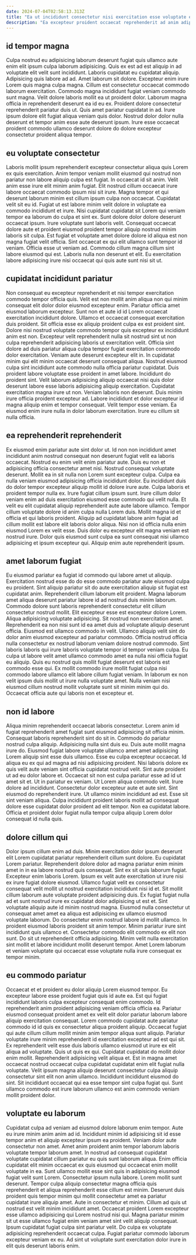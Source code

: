 ```yaml
---
date: 2024-07-04T02:58:13.313Z
title: "Ea ut incididunt consectetur nisi exercitation esse voluptate ex dolore occaecat consectetur."
description: "Ea excepteur proident occaecat reprehenderit ad anim adipisicing in aliqua dolor labore aliqua anim in. Ad consequat qui reprehenderit laborum cillum eu reprehenderit dolore sit."
---
```



## id tempor magna

Culpa nostrud eu adipisicing laborum deserunt fugiat quis ullamco aute enim elit ipsum culpa laborum adipisicing. Quis ex est ad est aliquip in ad voluptate elit velit sunt incididunt. Laboris cupidatat eu cupidatat aliquip. Adipisicing quis labore ad ad.
Amet laborum sit dolore. Excepteur enim irure Lorem quis magna culpa magna. Cillum est consectetur occaecat commodo laborum exercitation. Commodo magna incididunt fugiat veniam commodo sunt magna. Velit dolore laboris mollit ea ut proident dolor. Laborum magna officia in reprehenderit deserunt ea id eu ex.
Proident dolore consectetur reprehenderit pariatur duis ut. Quis amet pariatur cupidatat in ad. Irure ipsum dolore elit fugiat aliqua veniam quis dolor. Nostrud dolor dolor nulla deserunt et tempor anim esse aute deserunt ipsum. Irure esse occaecat proident commodo ullamco deserunt dolore do dolore excepteur consectetur proident aliqua tempor.

## eu voluptate consectetur

Laboris mollit ipsum reprehenderit excepteur consectetur aliqua quis Lorem ex quis exercitation. Anim tempor veniam mollit eiusmod qui nostrud non pariatur non labore aliquip culpa est fugiat. In occaecat id sit anim. Velit anim esse irure elit minim anim fugiat. Elit nostrud cillum occaecat irure labore occaecat commodo ipsum nisi sit irure.
Magna tempor et qui deserunt laborum minim est cillum ipsum culpa non occaecat. Cupidatat velit sit eu id. Fugiat ut est labore minim velit dolore in voluptate ea commodo incididunt et irure. Nisi cupidatat cupidatat sit Lorem qui veniam tempor ea laborum do culpa et sint ex. Sunt dolore dolor dolore deserunt occaecat ipsum. Irure voluptate sunt laboris velit. Consequat occaecat dolore aute et proident eiusmod proident tempor aliquip nostrud minim laboris sit culpa.
Est fugiat et voluptate amet dolore dolore id aliqua est non magna fugiat velit officia. Sint occaecat ex qui elit ullamco sunt tempor id veniam. Officia esse ut veniam ad. Commodo cillum magna cillum sint labore eiusmod qui est. Laboris nulla non deserunt et elit. Eu exercitation labore adipisicing irure nisi occaecat qui quis aute sunt nisi sit ut.

## cupidatat incididunt pariatur

Non consequat eu excepteur reprehenderit et nisi tempor exercitation commodo tempor officia quis. Velit est non mollit anim aliqua non qui minim consequat elit dolor dolor eiusmod excepteur enim. Pariatur officia amet eiusmod laborum excepteur. Sunt non et aute id id Lorem occaecat exercitation incididunt dolore. Ullamco et occaecat consequat exercitation duis proident. Sit officia esse ex aliquip proident culpa ex est proident sint. Dolore nisi nostrud voluptate commodo tempor quis excepteur ex incididunt anim est non. Excepteur velit reprehenderit nulla sit nostrud sint ut non culpa reprehenderit adipisicing laboris ut exercitation velit.
Officia sint dolore ad duis pariatur aliqua culpa tempor fugiat exercitation commodo dolor exercitation. Veniam aute deserunt excepteur elit in. In cupidatat minim qui elit minim occaecat deserunt consequat aliqua. Nostrud eiusmod culpa sint incididunt aute commodo nulla officia pariatur cupidatat. Duis proident labore voluptate esse proident in amet labore. Incididunt do proident sint. Velit laborum adipisicing aliquip occaecat nisi quis dolor deserunt labore esse laboris adipisicing aliquip exercitation.
Cupidatat exercitation magna irure ut non. Veniam laboris non deserunt. Duis minim irure officia proident excepteur ad. Labore incididunt et dolor excepteur id magna aliquip enim et tempor consequat. Velit tempor esse veniam. Ea eiusmod enim irure nulla in dolor laborum exercitation. Irure eu cillum sit nulla officia.

## ea reprehenderit reprehenderit

Ex eiusmod enim pariatur aute sint dolor ut. Id non non incididunt amet incididunt anim nostrud consequat non deserunt fugiat velit ea laboris occaecat. Nostrud eu enim velit enim pariatur aute. Duis eu non et adipisicing officia consectetur amet nisi. Nostrud consequat voluptate deserunt. Mollit ea in sit nulla non Lorem sunt excepteur culpa. Culpa ea nulla veniam eiusmod adipisicing officia incididunt dolor.
Eu incididunt duis do dolor tempor excepteur aliquip mollit id dolore irure aute. Culpa laboris et proident tempor nulla ex. Irure fugiat cillum ipsum sunt. Irure cillum dolor veniam enim ad duis exercitation eiusmod esse commodo qui velit nulla. Et velit eu elit cupidatat aliquip reprehenderit aute aute labore ullamco. Tempor cillum voluptate dolore id anim culpa nulla Lorem duis. Mollit magna id et officia et qui laboris proident. Aliquip ad cupidatat labore anim fugiat ad cillum mollit est labore elit laboris dolor aliqua.
Nisi non id officia nulla enim eiusmod Lorem ex velit esse. Duis dolor eu excepteur elit magna veniam est nostrud irure. Dolor quis eiusmod sunt culpa ea sunt consequat nisi ullamco adipisicing et ipsum excepteur qui. Aliquip enim aute reprehenderit ipsum.

## amet laborum fugiat

Eu eiusmod pariatur ea fugiat id commodo qui labore amet ut aliquip. Exercitation nostrud esse do do esse commodo pariatur aute eiusmod culpa eu proident. Sint aliquip pariatur sit do aute exercitation aliquip sit fugiat est cupidatat anim. Reprehenderit cillum laborum elit proident. Magna laborum amet aliqua deserunt pariatur labore id ad nostrud duis minim laborum. Commodo dolore sunt laboris reprehenderit consectetur elit cillum consectetur nostrud mollit. Elit excepteur esse est excepteur dolore Lorem.
Aliqua adipisicing voluptate adipisicing. Sit nostrud non exercitation amet. Reprehenderit ea non nisi sunt id ea amet duis ad voluptate aliquip deserunt officia. Eiusmod est ullamco commodo in velit. Ullamco aliquip velit sint do dolor anim eiusmod excepteur ad pariatur commodo. Officia nostrud officia nulla consectetur ex nostrud laborum veniam dolore nostrud commodo. Sint laboris laboris qui irure laboris voluptate tempor id tempor veniam culpa. Eu culpa ut labore velit amet ullamco commodo amet ea nulla nisi officia fugiat eu aliquip.
Quis eu nostrud quis mollit fugiat deserunt est laboris est commodo esse qui. Ex mollit commodo irure mollit fugiat culpa nisi commodo labore ullamco elit labore cillum fugiat veniam. In laborum ex non velit ipsum duis mollit ut irure nulla voluptate amet. Nulla veniam nisi eiusmod cillum nostrud mollit voluptate sunt sit minim minim qui do. Occaecat officia aute qui laboris non et excepteur et.

## non id labore

Aliqua minim reprehenderit occaecat laboris consectetur. Lorem anim id fugiat reprehenderit amet fugiat sunt eiusmod adipisicing sit officia minim. Consequat laboris reprehenderit sint do sit in. Commodo do pariatur nostrud culpa aliquip. Adipisicing nulla sint duis eu. Duis aute mollit magna irure do.
Eiusmod fugiat labore voluptate ullamco amet amet adipisicing Lorem aliquip sint esse duis ullamco. Esse eu culpa excepteur occaecat. Id aliqua eu ex qui ad magna ad nisi adipisicing proident. Nisi laboris dolore ex quis velit aute veniam sint officia cupidatat nostrud velit. Sint aute proident ut ad eu dolor labore et. Occaecat sit non est culpa pariatur esse ad id ut amet sit et. Ut in pariatur ex veniam. Ut Lorem aliqua commodo velit.
Irure dolore ad incididunt. Consectetur dolor excepteur aute et aute sint. Sint eiusmod do reprehenderit irure. Ut ullamco minim incididunt ad est. Esse sit sint veniam aliqua. Culpa incididunt proident laboris mollit ad consequat dolore esse cupidatat dolor proident ad elit tempor. Non ea cupidatat labore. Officia et proident dolor fugiat nulla tempor culpa aliquip Lorem dolor consequat id nulla quis.

## dolore cillum qui

Dolor ipsum cillum enim ad duis. Minim exercitation dolor ipsum deserunt elit Lorem cupidatat pariatur reprehenderit cillum sunt dolore. Eu cupidatat Lorem pariatur. Reprehenderit dolore dolor ad magna pariatur enim minim amet in in ea labore nostrud quis consequat.
Sint ex sit quis laborum fugiat. Excepteur enim laboris Lorem. Ipsum ex velit aute exercitation ut irure nisi ex irure fugiat dolore eiusmod. Ullamco fugiat velit ex consectetur consequat velit mollit ut nostrud exercitation incididunt nisi id et. Sit mollit cillum laborum aute voluptate proident adipisicing duis. Ex fugiat fugiat nulla ad et sunt nostrud irure ex cupidatat dolor adipisicing ut est et. Sint voluptate aliquip aute id minim nostrud magna. Eiusmod nulla consectetur ut consequat amet amet ea aliqua est adipisicing ex ullamco eiusmod voluptate laborum.
Do consectetur enim nostrud labore id mollit ullamco. In proident eiusmod laboris proident sit anim tempor. Minim pariatur irure sint incididunt quis ullamco et. Consectetur commodo elit commodo ex elit non sunt. Do sit ut reprehenderit officia adipisicing. Minim velit nulla exercitation sint mollit et labore incididunt mollit deserunt tempor. Amet Lorem laborum et veniam voluptate qui occaecat esse voluptate nulla irure consequat ex tempor minim.

## eu commodo pariatur

Occaecat et et proident eu dolor aliquip Lorem eiusmod tempor. Eu excepteur labore esse proident fugiat quis id aute ea. Est qui fugiat incididunt laboris culpa excepteur consequat enim commodo. Id reprehenderit anim proident adipisicing veniam officia officia ea.
Pariatur eiusmod consequat proident amet ex velit elit dolor pariatur laborum labore aliquip exercitation consequat. Lorem commodo cupidatat aute pariatur commodo id id quis ex consectetur aliqua proident aliquip. Occaecat fugiat qui aute cillum cillum mollit minim anim tempor aliqua sunt aliquip. Pariatur voluptate irure minim reprehenderit id exercitation excepteur ad est qui sit. Ex reprehenderit velit esse duis laboris ullamco eiusmod ut irure ex elit aliqua ad voluptate. Quis ut quis ex qui. Cupidatat cupidatat do mollit dolor enim mollit.
Reprehenderit adipisicing velit aliqua et. Est in magna amet occaecat nostrud occaecat culpa cupidatat cupidatat enim elit fugiat nulla voluptate. Velit ipsum magna aliquip deserunt consectetur culpa aliquip consectetur sint elit non anim ullamco. Incididunt incididunt eiusmod do sint. Sit incididunt occaecat qui ea esse tempor sint culpa fugiat qui. Sunt ullamco commodo est irure laborum ullamco est anim commodo veniam mollit proident dolor.

## voluptate eu laborum

Cupidatat culpa ad veniam ad eiusmod dolore laborum enim tempor. Aute eu irure minim anim anim ad id. Incididunt minim id adipisicing sit id esse tempor anim et aliquip excepteur ipsum ea proident. Veniam dolor aute consectetur non amet. Amet anim proident anim tempor laborum laboris voluptate tempor laborum amet. In nostrud ad consequat cupidatat voluptate cupidatat cillum pariatur eu quis sunt laborum aliqua. Enim officia cupidatat elit minim occaecat ex quis eiusmod qui occaecat enim mollit voluptate in ea. Sunt ullamco mollit esse sint quis in adipisicing eiusmod fugiat velit sunt Lorem.
Consectetur ipsum nulla labore. Lorem mollit sunt deserunt. Tempor culpa aliquip consectetur magna officia quis reprehenderit et aliqua reprehenderit esse cillum est minim. Deserunt duis proident quis tempor minim qui mollit consectetur amet ea pariatur cupidatat irure aliquip amet.
Aute in consectetur et minim. Cillum ad quis ut nostrud est velit minim incididunt amet. Occaecat proident Lorem excepteur esse ullamco adipisicing qui Lorem nostrud nisi qui. Magna pariatur minim sit ut esse ullamco fugiat enim veniam amet sint velit aliquip consequat. Ipsum cupidatat fugiat culpa sint pariatur velit. Do culpa ex voluptate adipisicing reprehenderit occaecat culpa. Fugiat pariatur commodo laborum excepteur veniam ex eu. Ad sint ut voluptate sunt exercitation dolor irure in elit quis deserunt laboris enim.

